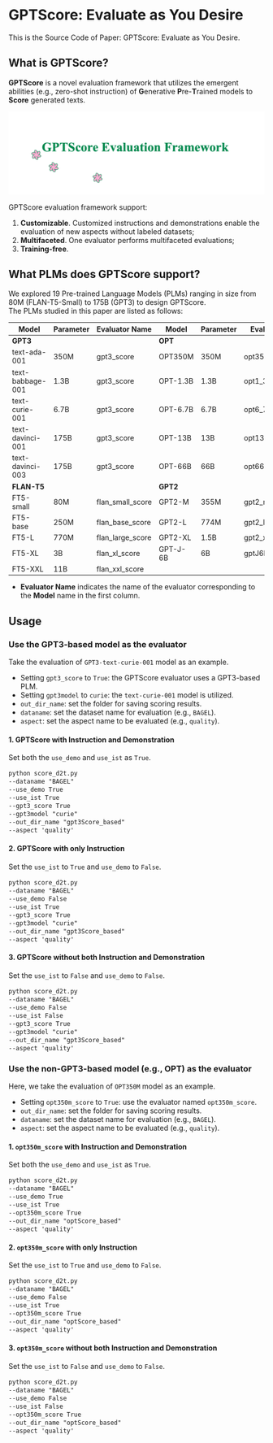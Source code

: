# GPTScore: Evaluate as You Desire

This is the Source Code of Paper: GPTScore: Evaluate as You Desire.


## What is GPTScore?

**GPTScore** is a novel evaluation framework that utilizes the emergent abilities (e.g., zero-shot instruction) of **G**enerative **P**re-**T**rained models to **Score** generated texts. 

<img src="./fig/framework.gif" width="800" class="center">

GPTScore evaluation framework support:

1. **Customizable**. Customized instructions and demonstrations enable the evaluation of new aspects without labeled datasets;
2. **Multifaceted**. One evaluator performs multifaceted evaluations;
3. **Training-free**.



## What PLMs does GPTScore support?

We explored 19 Pre-trained Language Models (PLMs) ranging in size from 80M (FLAN-T5-Small) to 175B (GPT3) to design GPTScore. <br>
The PLMs studied in this paper are listed as follows:


| **Model**        | **Parameter**   | **Evaluator Name**      | **Model**        | **Parameter**   | **Evaluator Name**      | 
|------------------|-----------------|-------------------------|------------------|-----------------|-------------------------|   
| **GPT3**         |                 |                         | **OPT**          |                 |                         |
| text-ada-001     | 350M            | gpt3\_score             | OPT350M          | 350M            | opt350m\_score          |
| text-babbage-001 | 1.3B            | gpt3\_score             | OPT-1.3B         | 1.3B            | opt1\_3B\_score         | 
| text-curie-001   | 6.7B            | gpt3\_score             | OPT-6.7B         | 6.7B            | opt6\_7B\_score         | 
| text-davinci-001 | 175B            | gpt3\_score             | OPT-13B          | 13B             | opt13B\_score           | 
| text-davinci-003 | 175B            | gpt3\_score             | OPT-66B          | 66B             | opt66B\_score           |  
| **FLAN-T5**      |                 |                         | **GPT2**         |                 |                         | 
| FT5-small        | 80M             | flan\_small\_score      | GPT2-M           | 355M            | gpt2\_medium\_score     | 
| FT5-base         | 250M            | flan\_base\_score       | GPT2-L           | 774M            | gpt2\_large\_score      |
| FT5-L            | 770M            | flan\_large\_score      | GPT2-XL          | 1.5B            | gpt2\_xl\_score         | 
| FT5-XL           | 3B              | flan\_xl\_score         | GPT-J-6B         | 6B              | gptJ6B\_score           |
| FT5-XXL          | 11B             | flan\_xxl\_score        |

* **Evaluator Name** indicates the name of the evaluator corresponding to the **Model** name in the first column.



## Usage


### Use the GPT3-based model as the evaluator

Take the evaluation of `GPT3-text-curie-001` model as an example.

- Setting `gpt3_score` to `True`: the GPTScore evaluator uses a GPT3-based PLM.
- Setting `gpt3model` to `curie`: the  `text-curie-001` model is utilized.
- `out_dir_name`: set the folder for saving scoring results.
- `dataname`: set the dataset name for evaluation (e.g., `BAGEL`).
- `aspect`: set the aspect name to be evaluated (e.g., `quality`). 


#### 1. GPTScore with Instruction and Demonstration
Set both the `use_demo` and `use_ist` as `True`. </br>
```
python score_d2t.py 
--dataname "BAGEL" 
--use_demo True 
--use_ist True 
--gpt3_score True 
--gpt3model "curie" 
--out_dir_name "gpt3Score_based"  
--aspect 'quality'
```


#### 2. GPTScore with only Instruction
Set the `use_ist` to `True` and `use_demo` to `False`. </br>

```
python score_d2t.py 
--dataname "BAGEL" 
--use_demo False 
--use_ist True 
--gpt3_score True 
--gpt3model "curie" 
--out_dir_name "gpt3Score_based"  
--aspect 'quality'
```

#### 3. GPTScore without both Instruction and Demonstration
Set the `use_ist` to `False` and `use_demo` to `False`. </br>

```
python score_d2t.py 
--dataname "BAGEL" 
--use_demo False 
--use_ist False 
--gpt3_score True 
--gpt3model "curie" 
--out_dir_name "gpt3Score_based"  
--aspect 'quality'
```




### Use the non-GPT3-based model (e.g., OPT) as the evaluator
Here, we take the evaluation of `OPT350M` model as an example.

- Setting `opt350m_score` to `True`: use the evaluator named `opt350m_score`. 
- `out_dir_name`: set the folder for saving scoring results.
- `dataname`: set the dataset name for evaluation (e.g., `BAGEL`).
- `aspect`: set the aspect name to be evaluated (e.g., `quality`). 



#### 1. `opt350m_score` with Instruction and Demonstration
Set both the `use_demo` and `use_ist` as `True`. </br>
```
python score_d2t.py 
--dataname "BAGEL" 
--use_demo True 
--use_ist True 
--opt350m_score True 
--out_dir_name "optScore_based"  
--aspect 'quality'
```


#### 2. `opt350m_score` with only Instruction
Set the `use_ist` to `True` and `use_demo` to `False`. </br>

```
python score_d2t.py 
--dataname "BAGEL" 
--use_demo False 
--use_ist True 
--opt350m_score True 
--out_dir_name "optScore_based"  
--aspect 'quality'
```


#### 3. `opt350m_score` without both Instruction and Demonstration
Set the `use_ist` to `False` and `use_demo` to `False`. </br>

```
python score_d2t.py 
--dataname "BAGEL" 
--use_demo False 
--use_ist False 
--opt350m_score True 
--out_dir_name "optScore_based"  
--aspect 'quality'
```




